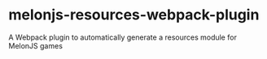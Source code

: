 # melonjs-resources-webpack-plugin
A Webpack plugin to automatically generate a resources module for MelonJS games
